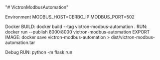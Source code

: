 "# VictronModbusAutomation" 

Environment
MODBUS_HOST=CERBO_IP
MODBUS_PORT=502

Docker
BUILD: docker build --tag victron-modbus-automation .
RUN: docker run --publish 8000:8000 victron-modbus-automation
EXPORT IMAGE: docker save victron-modbus-automation > dist/victron-modbus-automation.tar

Debug
RUN: python -m flask run